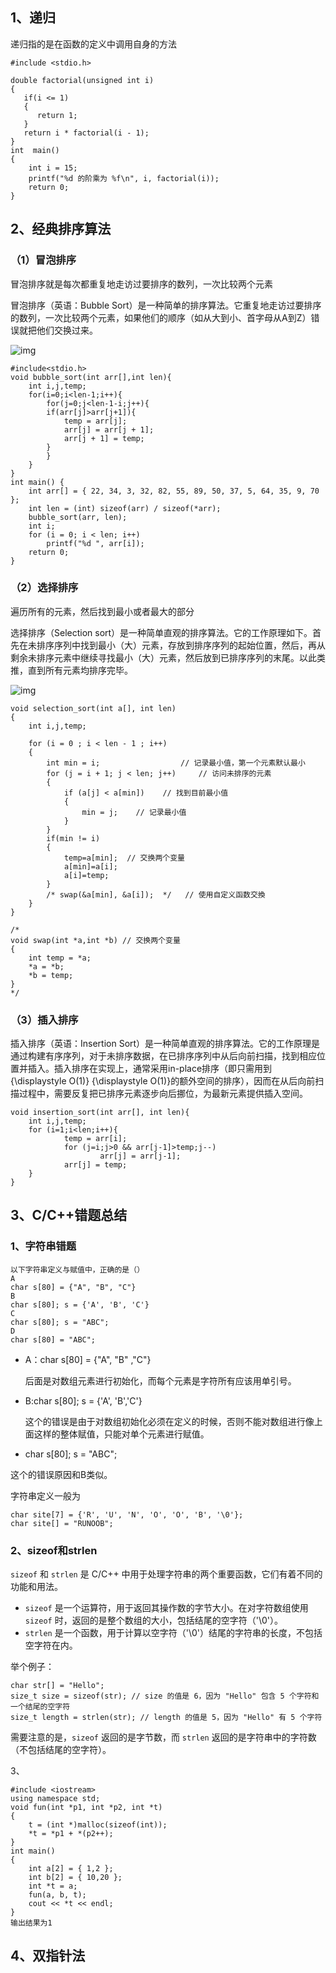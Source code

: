 ## 1、递归

递归指的是在函数的定义中调用自身的方法

```
#include <stdio.h>
 
double factorial(unsigned int i)
{
   if(i <= 1)
   {
      return 1;
   }
   return i * factorial(i - 1);
}
int  main()
{
    int i = 15;
    printf("%d 的阶乘为 %f\n", i, factorial(i));
    return 0;
}
```



## 2、经典排序算法

### （1）冒泡排序

冒泡排序就是每次都重复地走访过要排序的数列，一次比较两个元素

冒泡排序（英语：Bubble Sort）是一种简单的排序算法。它重复地走访过要排序的数列，一次比较两个元素，如果他们的顺序（如从大到小、首字母从A到Z）错误就把他们交换过来。

![img](https://www.runoob.com/wp-content/uploads/2018/09/Bubble_sort_animation.gif)

```
#include<stdio.h>
void bubble_sort(int arr[],int len){
	int i,j,temp;
	for(i=0;i<len-1;i++){
		for(j=0;j<len-1-i;j++){
		if(arr[j]>arr[j+1]){
			temp = arr[j];
            arr[j] = arr[j + 1];
            arr[j + 1] = temp;
		}
		}
	}
}
int main() {
    int arr[] = { 22, 34, 3, 32, 82, 55, 89, 50, 37, 5, 64, 35, 9, 70 };
    int len = (int) sizeof(arr) / sizeof(*arr);
    bubble_sort(arr, len);
    int i;
    for (i = 0; i < len; i++)
        printf("%d ", arr[i]);
    return 0;
}
```

### （2）选择排序

遍历所有的元素，然后找到最小或者最大的部分



选择排序（Selection sort）是一种简单直观的排序算法。它的工作原理如下。首先在未排序序列中找到最小（大）元素，存放到排序序列的起始位置，然后，再从剩余未排序元素中继续寻找最小（大）元素，然后放到已排序序列的末尾。以此类推，直到所有元素均排序完毕。

![img](https://www.runoob.com/wp-content/uploads/2018/09/Selection_sort_animation.gif)

```
void selection_sort(int a[], int len) 
{
    int i,j,temp;
 
    for (i = 0 ; i < len - 1 ; i++) 
    {
        int min = i;                  // 记录最小值，第一个元素默认最小
        for (j = i + 1; j < len; j++)     // 访问未排序的元素
        {
            if (a[j] < a[min])    // 找到目前最小值
            {
                min = j;    // 记录最小值
            }
        }
        if(min != i)
        {
            temp=a[min];  // 交换两个变量
            a[min]=a[i];
            a[i]=temp;
        }
        /* swap(&a[min], &a[i]);  */   // 使用自定义函数交換
    }
}
 
/*
void swap(int *a,int *b) // 交换两个变量
{
    int temp = *a;
    *a = *b;
    *b = temp;
}
*/
```

### （3）插入排序



插入排序（英语：Insertion Sort）是一种简单直观的排序算法。它的工作原理是通过构建有序序列，对于未排序数据，在已排序序列中从后向前扫描，找到相应位置并插入。插入排序在实现上，通常采用in-place排序（即只需用到 {\displaystyle O(1)} {\displaystyle O(1)}的额外空间的排序），因而在从后向前扫描过程中，需要反复把已排序元素逐步向后挪位，为最新元素提供插入空间。

```
void insertion_sort(int arr[], int len){
    int i,j,temp;
    for (i=1;i<len;i++){
            temp = arr[i];
            for (j=i;j>0 && arr[j-1]>temp;j--)
                    arr[j] = arr[j-1];
            arr[j] = temp;
    }
}
```



## 3、C/C++错题总结

### 1、字符串错题

```
以下字符串定义与赋值中，正确的是（）
A
char s[80] = {"A", "B", "C"}
B
char s[80]; s = {'A', 'B', 'C'}
C
char s[80]; s = "ABC";
D
char s[80] = "ABC";
```

- A：char s[80] = {"A", "B" ,"C"}

  后面是对数组元素进行初始化，而每个元素是字符所有应该用单引号。 

- B:char s[80]; s = {'A', 'B','C'}

  这个的错误是由于对数组初始化必须在定义的时候，否则不能对数组进行像上面这样的整体赋值，只能对单个元素进行赋值。

-  char s[80]; s = "ABC";

  这个的错误原因和B类似。

字符串定义一般为

```
char site[7] = {'R', 'U', 'N', 'O', 'O', 'B', '\0'};
char site[] = "RUNOOB";
```

### 2、sizeof和strlen

`sizeof` 和 `strlen` 是 C/C++ 中用于处理字符串的两个重要函数，它们有着不同的功能和用法。

- `sizeof` 是一个运算符，用于返回其操作数的字节大小。在对字符数组使用 `sizeof` 时，返回的是整个数组的大小，包括结尾的空字符（'\0'）。
- `strlen` 是一个函数，用于计算以空字符（'\0'）结尾的字符串的长度，不包括空字符在内。

举个例子：

```
char str[] = "Hello";
size_t size = sizeof(str); // size 的值是 6，因为 "Hello" 包含 5 个字符和一个结尾的空字符
size_t length = strlen(str); // length 的值是 5，因为 "Hello" 有 5 个字符
```

需要注意的是，`sizeof` 返回的是字节数，而 `strlen` 返回的是字符串中的字符数（不包括结尾的空字符）。

3、

```
#include <iostream>
using namespace std;
void fun(int *p1, int *p2, int *t)
{
    t = (int *)malloc(sizeof(int));
    *t = *p1 + *(p2++);
}
int main()
{
    int a[2] = { 1,2 };
    int b[2] = { 10,20 };
    int *t = a;
    fun(a, b, t);
    cout << *t << endl;
}
输出结果为1
```

## 4、双指针法